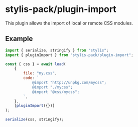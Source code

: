 # stylis-pack/plugin-import

This plugin allows the import of local or remote CSS modules.

## Example

```js
import { serialize, stringify } from "stylis";
import { pluginImport } from "stylis-pack/plugin-import";

const { css } = await load(
    {
        file: "my.css",
        code: `
            @import "http://unpkg.com/mycss";
            @import "./mycss";
            @import "@css/mycss";
        `,
    },
    [pluginImport({})]
);

serialize(css, stringify);
```
